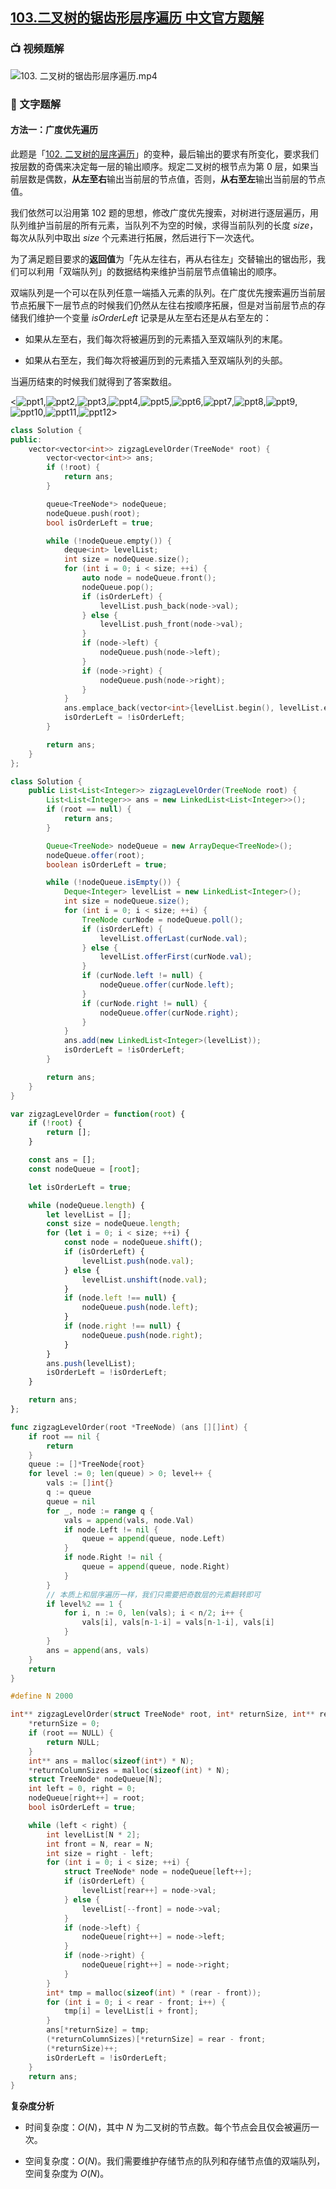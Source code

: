## [103.二叉树的锯齿形层序遍历 中文官方题解](https://leetcode.cn/problems/binary-tree-zigzag-level-order-traversal/solutions/100000/er-cha-shu-de-ju-chi-xing-ceng-xu-bian-l-qsun)

### 📺 视频题解  
![103. 二叉树的锯齿形层序遍历.mp4](7bceca28-6f60-4f58-b52c-b59d3d7b8b91)

### 📖 文字题解
#### 方法一：广度优先遍历

此题是「[102. 二叉树的层序遍历](https://leetcode-cn.com/problems/binary-tree-level-order-traversal/)」的变种，最后输出的要求有所变化，要求我们按层数的奇偶来决定每一层的输出顺序。规定二叉树的根节点为第 $0$ 层，如果当前层数是偶数，**从左至右**输出当前层的节点值，否则，**从右至左**输出当前层的节点值。

我们依然可以沿用第 102 题的思想，修改广度优先搜索，对树进行逐层遍历，用队列维护当前层的所有元素，当队列不为空的时候，求得当前队列的长度 $\textit{size}$，每次从队列中取出 $\textit{size}$ 个元素进行拓展，然后进行下一次迭代。

为了满足题目要求的**返回值**为「先从左往右，再从右往左」交替输出的锯齿形，我们可以利用「双端队列」的数据结构来维护当前层节点值输出的顺序。

双端队列是一个可以在队列任意一端插入元素的队列。在广度优先搜索遍历当前层节点拓展下一层节点的时候我们仍然从左往右按顺序拓展，但是对当前层节点的存储我们维护一个变量 $\textit{isOrderLeft}$ 记录是从左至右还是从右至左的：

- 如果从左至右，我们每次将被遍历到的元素插入至双端队列的末尾。

- 如果从右至左，我们每次将被遍历到的元素插入至双端队列的头部。

当遍历结束的时候我们就得到了答案数组。

<![ppt1](https://assets.leetcode-cn.com/solution-static/103/1.png),![ppt2](https://assets.leetcode-cn.com/solution-static/103/2.png),![ppt3](https://assets.leetcode-cn.com/solution-static/103/3.png),![ppt4](https://assets.leetcode-cn.com/solution-static/103/4.png),![ppt5](https://assets.leetcode-cn.com/solution-static/103/5.png),![ppt6](https://assets.leetcode-cn.com/solution-static/103/6.png),![ppt7](https://assets.leetcode-cn.com/solution-static/103/7.png),![ppt8](https://assets.leetcode-cn.com/solution-static/103/8.png),![ppt9](https://assets.leetcode-cn.com/solution-static/103/9.png),![ppt10](https://assets.leetcode-cn.com/solution-static/103/10.png),![ppt11](https://assets.leetcode-cn.com/solution-static/103/11.png),![ppt12](https://assets.leetcode-cn.com/solution-static/103/12.png)>

```C++ [sol1-C++]
class Solution {
public:
    vector<vector<int>> zigzagLevelOrder(TreeNode* root) {
        vector<vector<int>> ans;
        if (!root) {
            return ans;
        }

        queue<TreeNode*> nodeQueue;
        nodeQueue.push(root);
        bool isOrderLeft = true;

        while (!nodeQueue.empty()) {
            deque<int> levelList;
            int size = nodeQueue.size();
            for (int i = 0; i < size; ++i) {
                auto node = nodeQueue.front();
                nodeQueue.pop();
                if (isOrderLeft) {
                    levelList.push_back(node->val);
                } else {
                    levelList.push_front(node->val);
                }
                if (node->left) {
                    nodeQueue.push(node->left);
                }
                if (node->right) {
                    nodeQueue.push(node->right);
                }
            }
            ans.emplace_back(vector<int>{levelList.begin(), levelList.end()});
            isOrderLeft = !isOrderLeft;
        }

        return ans;
    }
};
```

```Java [sol1-Java]
class Solution {
    public List<List<Integer>> zigzagLevelOrder(TreeNode root) {
        List<List<Integer>> ans = new LinkedList<List<Integer>>();
        if (root == null) {
            return ans;
        }

        Queue<TreeNode> nodeQueue = new ArrayDeque<TreeNode>();
        nodeQueue.offer(root);
        boolean isOrderLeft = true;

        while (!nodeQueue.isEmpty()) {
            Deque<Integer> levelList = new LinkedList<Integer>();
            int size = nodeQueue.size();
            for (int i = 0; i < size; ++i) {
                TreeNode curNode = nodeQueue.poll();
                if (isOrderLeft) {
                    levelList.offerLast(curNode.val);
                } else {
                    levelList.offerFirst(curNode.val);
                }
                if (curNode.left != null) {
                    nodeQueue.offer(curNode.left);
                }
                if (curNode.right != null) {
                    nodeQueue.offer(curNode.right);
                }
            }
            ans.add(new LinkedList<Integer>(levelList));
            isOrderLeft = !isOrderLeft;
        }

        return ans;
    }
}
```

```JavaScript [sol1-JavaScript]
var zigzagLevelOrder = function(root) {
    if (!root) {
        return [];
    }

    const ans = [];
    const nodeQueue = [root];

    let isOrderLeft = true;

    while (nodeQueue.length) {
        let levelList = [];
        const size = nodeQueue.length;
        for (let i = 0; i < size; ++i) {
            const node = nodeQueue.shift();
            if (isOrderLeft) {
                levelList.push(node.val);
            } else {
                levelList.unshift(node.val);
            }
            if (node.left !== null) {
                nodeQueue.push(node.left);
            }
            if (node.right !== null) {
                nodeQueue.push(node.right);
            }
        }            
        ans.push(levelList);
        isOrderLeft = !isOrderLeft;
    }

    return ans;
};
```

```Go [sol1-Golang]
func zigzagLevelOrder(root *TreeNode) (ans [][]int) {
    if root == nil {
        return
    }
    queue := []*TreeNode{root}
    for level := 0; len(queue) > 0; level++ {
        vals := []int{}
        q := queue
        queue = nil
        for _, node := range q {
            vals = append(vals, node.Val)
            if node.Left != nil {
                queue = append(queue, node.Left)
            }
            if node.Right != nil {
                queue = append(queue, node.Right)
            }
        }
        // 本质上和层序遍历一样，我们只需要把奇数层的元素翻转即可
        if level%2 == 1 {
            for i, n := 0, len(vals); i < n/2; i++ {
                vals[i], vals[n-1-i] = vals[n-1-i], vals[i]
            }
        }
        ans = append(ans, vals)
    }
    return
}
```

```C [sol1-C]
#define N 2000

int** zigzagLevelOrder(struct TreeNode* root, int* returnSize, int** returnColumnSizes) {
    *returnSize = 0;
    if (root == NULL) {
        return NULL;
    }
    int** ans = malloc(sizeof(int*) * N);
    *returnColumnSizes = malloc(sizeof(int) * N);
    struct TreeNode* nodeQueue[N];
    int left = 0, right = 0;
    nodeQueue[right++] = root;
    bool isOrderLeft = true;

    while (left < right) {
        int levelList[N * 2];
        int front = N, rear = N;
        int size = right - left;
        for (int i = 0; i < size; ++i) {
            struct TreeNode* node = nodeQueue[left++];
            if (isOrderLeft) {
                levelList[rear++] = node->val;
            } else {
                levelList[--front] = node->val;
            }
            if (node->left) {
                nodeQueue[right++] = node->left;
            }
            if (node->right) {
                nodeQueue[right++] = node->right;
            }
        }
        int* tmp = malloc(sizeof(int) * (rear - front));
        for (int i = 0; i < rear - front; i++) {
            tmp[i] = levelList[i + front];
        }
        ans[*returnSize] = tmp;
        (*returnColumnSizes)[*returnSize] = rear - front;
        (*returnSize)++;
        isOrderLeft = !isOrderLeft;
    }
    return ans;
} 
```

**复杂度分析**

- 时间复杂度：$O(N)$，其中 $N$ 为二叉树的节点数。每个节点会且仅会被遍历一次。

- 空间复杂度：$O(N)$。我们需要维护存储节点的队列和存储节点值的双端队列，空间复杂度为 $O(N)$。